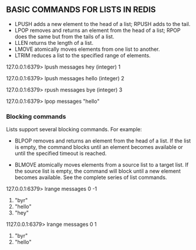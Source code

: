 ## BASIC COMMANDS FOR LISTS IN REDIS

- LPUSH adds a new element to the head of a list; RPUSH adds to the tail.
- LPOP removes and returns an element from the head of a list; RPOP does the same but from the tails of a list.
- LLEN returns the length of a list.
- LMOVE atomically moves elements from one list to another.
- LTRIM reduces a list to the specified range of elements.

127.0.0.1:6379> lpush messages hey
(integer) 1

127.0.0.1:6379> lpush messages hello
(integer) 2

127.0.0.1:6379> rpush messages bye
(integer) 3

127.0.0.1:6379> lpop messages
"hello"

### Blocking commands
Lists support several blocking commands. For example:
- BLPOP removes and returns an element from the head of a list. If the list is empty, the command blocks until an element becomes available or until the specified timeout is reached.

- BLMOVE atomically moves elements from a source list to a target list. If the source list is empty, the command will block until a new element becomes available.
See the complete series of list commands.

127.0.0.1:6379> lrange messages 0 -1
1) "byr"
2) "hello"
3) "hey"

1127.0.0.1:6379> lrange messages 0 1
1) "byr"
2) "hello"
